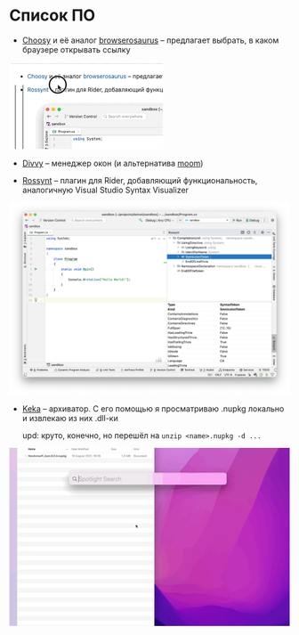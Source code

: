 # Список ПО

- [Choosy](https://choosy.app/) и её аналог [browserosaurus](https://github.com/will-stone/browserosaurus) – предлагает выбрать, в каком браузере открывать ссылку

![](figs/0011/choosy.gif)

- [Divvy](https://mizage.com/divvy/) – менеджер окон (и альтернатива [moom](https://manytricks.com/moom/))

- [Rossynt](https://plugins.jetbrains.com/plugin/16902-rossynt) – плагин для Rider, добавляющий функциональность, аналогичную Visual Studio Syntax Visualizer

![](figs/0011/rossynt.png)
 
- [Keka](https://www.keka.io/en/) – архиватор. С его помощью я просматриваю .nupkg локально и извлекаю из них .dll-ки

  upd: круто, конечно, но перешёл на `unzip <name>.nupkg -d ...`

![](figs/0011/screencast%202022-03-29%2019-16-32.gif)
